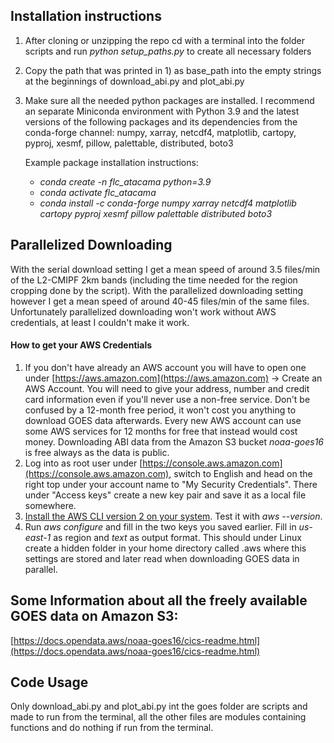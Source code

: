
## Installation instructions
1. After cloning or unzipping the repo cd with a terminal into the folder scripts and run _python setup_paths.py_ to create all necessary folders

2. Copy the path that was printed in 1) as base_path into the empty strings at the beginnings of download_abi.py and plot_abi.py

3. Make sure all the needed python packages are installed. I recommend an separate Miniconda environment with Python 3.9 and the latest versions of the following packages and its dependencies from the conda-forge channel:
numpy, xarray, netcdf4, matplotlib, cartopy, pyproj, xesmf, pillow, palettable, distributed, boto3

   Example package installation instructions:
   * _conda create -n flc_atacama python=3.9_
   * _conda activate flc_atacama_
   * _conda install -c conda-forge numpy xarray netcdf4 matplotlib cartopy pyproj xesmf pillow palettable distributed boto3_


## Parallelized Downloading
With the serial download setting I get a mean speed of around 3.5 files/min of the L2-CMIPF 2km bands (including the time needed for the region cropping done by the script). With the parallelized downloading setting however I get a mean speed of around 40-45 files/min of the same files. Unfortunately parallelized downloading won't work without AWS credentials, at least I couldn't make it work.

#### How to get your AWS Credentials
1. If you don't have already an AWS account you will have to open one under [https://aws.amazon.com](https://aws.amazon.com) -> Create an AWS Account. You will need to give your address, number and credit card information even if you'll never use a non-free service. Don't be confused by a 12-month free period, it won't cost you anything to download GOES data afterwards. Every new AWS account can use some AWS services for 12 months for free that instead would cost money. Downloading ABI data from the Amazon S3 bucket _noaa-goes16_ is free always as the data is public.
2. Log into as root user under [https://console.aws.amazon.com](https://console.aws.amazon.com), switch to English and head on the right top under your account name to "My Security Credentials". There under "Access keys" create a new key pair and save it as a local file somewhere.
3. [Install the AWS CLI version 2 on your system](https://docs.aws.amazon.com/cli/latest/userguide/install-cliv2.html). Test it with _aws --version_.
4. Run _aws configure_ and fill in the two keys you saved earlier. Fill in _us-east-1_ as region and _text_ as output format. This should under Linux create a hidden folder in your home directory called .aws where this settings are stored and later read when downloading GOES data in parallel.

## Some Information about all the freely available GOES data on Amazon S3:
[https://docs.opendata.aws/noaa-goes16/cics-readme.html](https://docs.opendata.aws/noaa-goes16/cics-readme.html)



## Code Usage
Only download_abi.py and plot_abi.py int the goes folder are scripts and made to run from the terminal, all the other files are modules containing functions and do nothing if run from the terminal.
